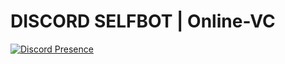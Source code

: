 # DISCORD SELFBOT | Online-VC

[![Discord Presence](https://lanyard.cnrad.dev/api/874898422233178142)](https://discord.com/users/874898422233178142)
